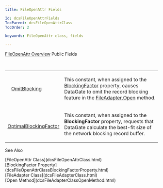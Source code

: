 ```yaml
---
title: FileOpenAttr Fields

Id: dcsFileOpenAttrFields
TocParent: dcsFileOpenAttrClass
TocOrder: 2

keywords: FileOpenAttr class, fields

---
```


[FileOpenAttr Overview](dcsFileOpenAttrClass.html) 
Public Fields

<br />

<table class="dtTABLE" id="table3" x-use-null-cells="x-use-null-cells" style="border-spacing: 0px" cellspacing="0">
          <colgroup span="1">
            <col span="1" style="WIDTH: 20%" />
            <col span="1" style="WIDTH: 70%" />
          </colgroup>
          <tr>
            <td colspan="1" rowspan="1">

<img height="11" src="../Images/field.bmp" width="8" border="0" x-maintain-ratio="TRUE" /> [ OmitBlocking](dcsFileOpenAttrClassOmitBlockingField.html) 
</td>
            <td colspan="1" rowspan="1">

This constant, when assigned to the [ BlockingFactor](dcsFileOpenAttrClassBlockingFactorProperty.html) property, causes DataGate to omit the record blocking feature in the [FileAdapter.Open](dcsFileAdapterClassOpenMethod.html) method.
</td>
          </tr>
          <tr>
            <td colspan="1" rowspan="1">

<img height="11" src="../Images/field.bmp" width="8" border="0" x-maintain-ratio="TRUE" /> [ OptimalBlockingFactor](dcsFileOpenAttrClassOptimalBlockingFactorField.html) 
</td>
            <td colspan="1" rowspan="1">

This constant, when assigned to the **BlockingFactor** property, requests that DataGate calculate the best-fit size of the network blocking record buffer.
</td>
          </tr>
</table>

See Also

<dl />
      [FileOpenAttr Class](dcsFileOpenAttrClass.html)
      <br />
      [BlockingFactor Property](dcsFileOpenAttrClassBlockingFactorProperty.html)
      <br />
      [FileAdapter Class](dcsFileAdapterClass.html)
      <br />
      [Open Method](dcsFileAdapterClassOpenMethod.html)

